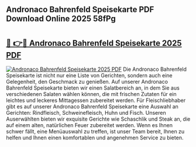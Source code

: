 ## Andronaco Bahrenfeld Speisekarte PDF Download Online 2025 58fPg

# <h2><a href="http://gcak2g.nevu.top/?p=Andronaco+Bahrenfeld+Speisekarte">🔗 👉🔴 Andronaco Bahrenfeld Speisekarte 2025 PDF</a></h2>

[![Andronaco Bahrenfeld Speisekarte 2025 PDF](https://i.imgur.com/dBaPXMq.png)](http://gcak2g.nevu.top/?p=Andronaco+Bahrenfeld+Speisekarte)
Die Andronaco Bahrenfeld Speisekarte ist nicht nur eine Liste von Gerichten, sondern auch eine Gelegenheit, den Geschmack zu genießen. Auf unserer Andronaco Bahrenfeld Speisekarte bieten wir einen Salatbereich an, in dem Sie aus verschiedenen Salaten wählen können, die mit frischen Zutaten für ein leichtes und leckeres Mittagessen zubereitet werden. Für Fleischliebhaber gibt es auf unserer Andronaco Bahrenfeld Speisekarte eine Auswahl an Gerichten: Rindfleisch, Schweinefleisch, Huhn und Fisch. Unseren Auserwählten bieten wir exquisite Gerichte wie Schaschlik und Steak an, die auf einem alten, natürlichen Feuer zubereitet werden. Wenn es Ihnen schwer fällt, eine Menüauswahl zu treffen, ist unser Team bereit, Ihnen zu helfen und Ihnen einen komfortablen und angenehmen Service zu bieten.
